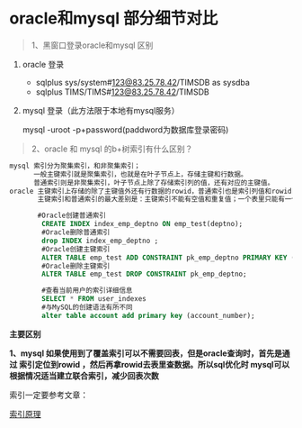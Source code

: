 ﻿# oracle和mysql 部分细节对比

> 1、黑窗口登录oracle和mysql 区别

1. oracle 登录

   - sqlplus sys/system#123@83.25.78.42/TIMSDB as sysdba
   - sqlplus  TIMS/TIMS#123@83.25.78.42/TIMSDB

2. mysql 登录（此方法限于本地有mysql服务）

   mysql -uroot -p+password(paddword为数据库登录密码)

> 2、oracle 和 mysql 的b+树索引有什么区别？

```javascript
mysql 索引分为聚集索引，和非聚集索引；
      一般主键索引就是聚集索引，也就是在叶子节点上，存储主键和行数据。
      普通索引则是非聚集索引，叶子节点上除了存储索引列的值，还有对应的主键值。
oracle 主键索引上存储的除了主键值外还有行数据的rowid，普通索引也是索引列值和rowid，oracle中获取数据最快的方式就是通过rowid
       主键索引和普通索引的最大差别是：主键索引不能有空值和重复值；一个表里只能有一个主键索引，普通索引可以有多个。

```

```sql
       #Oracle创建普通索引
        CREATE INDEX index_emp_deptno ON emp_test(deptno);
        #Oracle删除普通索引
        drop INDEX index_emp_deptno ;
        #Oracle创建主键索引
        ALTER TABLE emp_test ADD CONSTRAINT pk_emp_deptno PRIMARY KEY (deptno);
        #Oracle删除主键索引
        ALTER TABLE emp_test DROP CONSTRAINT pk_emp_deptno;

        #查看当前用户的索引详细信息
        SELECT * FROM user_indexes
        #与MySQL的创建语法有所不同
        alter table account add primary key (account_number);
```

**主要区别**

**1、mysql 如果使用到了覆盖索引可以不需要回表，但是oracle查询时，首先是通过 索引定位到rowid ，然后再拿rowid去表里查数据。所以sql优化时 mysql可以根据情况适当建立联合索引，减少回表次数**



索引一定要参考文章：

  [索引原理](https://blog.csdn.net/weixin_43477531/article/details/121648548)
